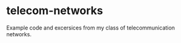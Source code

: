 telecom-networks
================

Example code and excersices from my class of telecommunication networks.